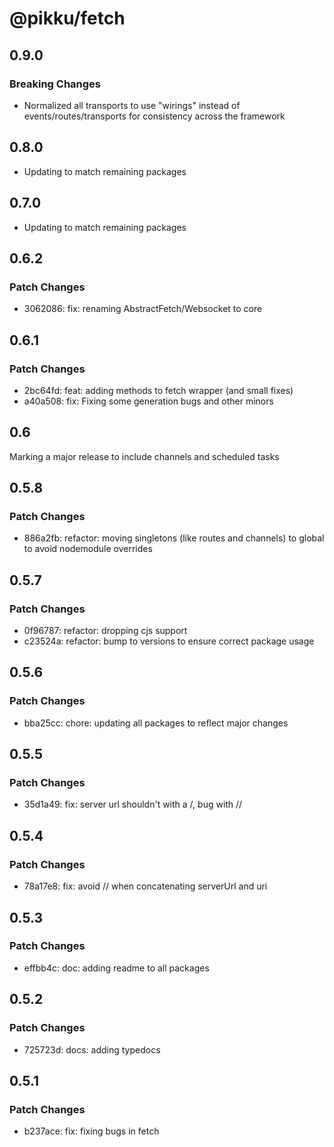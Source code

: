 # @pikku/fetch

## 0.9.0

### Breaking Changes

- Normalized all transports to use "wirings" instead of events/routes/transports for consistency across the framework

## 0.8.0

- Updating to match remaining packages

## 0.7.0

- Updating to match remaining packages

## 0.6.2

### Patch Changes

- 3062086: fix: renaming AbstractFetch/Websocket to core

## 0.6.1

### Patch Changes

- 2bc64fd: feat: adding methods to fetch wrapper (and small fixes)
- a40a508: fix: Fixing some generation bugs and other minors

## 0.6

Marking a major release to include channels and scheduled tasks

## 0.5.8

### Patch Changes

- 886a2fb: refactor: moving singletons (like routes and channels) to global to avoid nodemodule overrides

## 0.5.7

### Patch Changes

- 0f96787: refactor: dropping cjs support
- c23524a: refactor: bump to versions to ensure correct package usage

## 0.5.6

### Patch Changes

- bba25cc: chore: updating all packages to reflect major changes

## 0.5.5

### Patch Changes

- 35d1a49: fix: server url shouldn't with a /, bug with //

## 0.5.4

### Patch Changes

- 78a17e8: fix: avoid // when concatenating serverUrl and uri

## 0.5.3

### Patch Changes

- effbb4c: doc: adding readme to all packages

## 0.5.2

### Patch Changes

- 725723d: docs: adding typedocs

## 0.5.1

### Patch Changes

- b237ace: fix: fixing bugs in fetch
